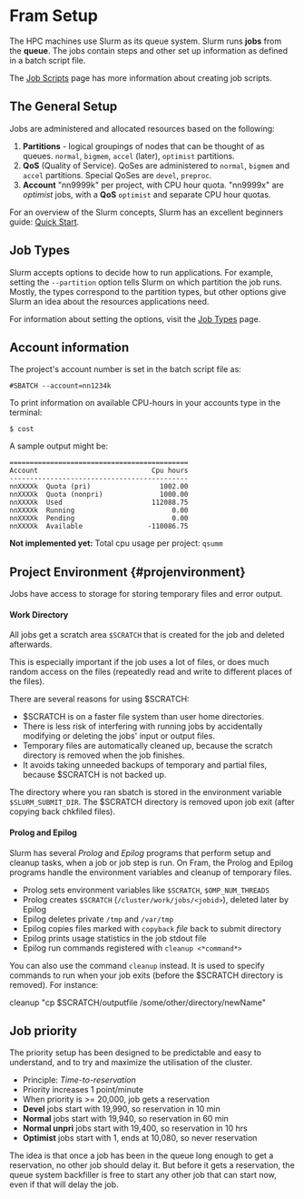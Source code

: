 # Fram Setup

The HPC machines use Slurm as its queue system. Slurm runs **jobs** from the
**queue**. The jobs contain steps and other set up information as defined
in a batch script file.

The [Job Scripts](jobscripts.md) page has more information about creating job scripts.

## The General Setup

Jobs are administered and allocated resources based on the following:
1. **Partitions** - logical groupings of nodes that can be thought of as queues.  `normal`, `bigmem`, `accel` (later), `optimist` partitions.
2. **QoS** (Quality of Service). QoSes are administered to `normal`, `bigmem`
    and `accel` partitions. Special QoSes are `devel`, `preproc`.
3. **Account** "nn9999k" per project, with CPU hour quota. "nn9999x" are *optimist* jobs, with a **QoS** `optimist`
and separate CPU hour quotas.


For an overview of the Slurm concepts, Slurm has an excellent beginners guide: [Quick Start](https://slurm.schedmd.com/quickstart.html).

## Job Types
Slurm accepts options to decide how to run applications. For example, setting the `--partition` option tells Slurm on which partition the job runs.
Mostly, the types correspond to the partition types, but other options give Slurm an idea about the resources applications need.

For information about setting the options, visit the [Job Types](jobtypes.md) page.


## Account information

The project's account number is set in the batch script file as:

    #SBATCH --account=nn1234k

To print information on available CPU-hours in your accounts type in the terminal:

    $ cost

A sample output might be:

    ============================================
    Account                            Cpu hours
    --------------------------------------------
    nnXXXXk  Quota (pri)                 1002.00
    nnXXXXk  Quota (nonpri)              1000.00
    nnXXXXk  Used                      112088.75
    nnXXXXk  Running                        0.00
    nnXXXXk  Pending                        0.00
    nnXXXXk  Available                -110086.75



**Not implemented yet:** Total cpu usage per project: `qsumm`

## Project Environment {#projenvironment}

Jobs have access to storage for storing temporary files and error output.

#### Work Directory

All jobs get a scratch area `$SCRATCH` that is created for the job and deleted
afterwards.

This is especially important if the job uses a lot of files, or does much random access on the files (repeatedly read and write to different places of the files).

There are several reasons for using $SCRATCH:

* $SCRATCH is on a faster file system than user home directories.
* There is less risk of interfering with running jobs by accidentally modifying or deleting the jobs' input or output files.
* Temporary files are automatically cleaned up, because the scratch directory is removed when the job finishes.
* It avoids taking unneeded backups of temporary and partial files, because $SCRATCH is not backed up.

The directory where you ran sbatch is stored in the environment variable `$SLURM_SUBMIT_DIR`.
The $SCRATCH directory is removed upon job exit (after copying back chkfiled files).

#### Prolog and Epilog

Slurm has several *Prolog* and *Epilog* programs that perform setup and cleanup
tasks, when a job or job step is run. On Fram, the Prolog and Epilog programs handle
the environment variables and cleanup of temporary files.

* Prolog sets environment variables like `$SCRATCH`, `$OMP_NUM_THREADS`
* Prolog creates `$SCRATCH` (`/cluster/work/jobs/<jobid>`), deleted later by Epilog
* Epilog deletes private `/tmp` and `/var/tmp`
* Epilog copies files marked with `copyback` *file* back to submit directory
* Epilog prints usage statistics in the job stdout file
* Epilog run commands registered with `cleanup <*command*>`

You can also use the command `cleanup` instead. It is used to specify commands to run when your job exits (before the $SCRATCH directory is removed).
For instance:

cleanup "cp $SCRATCH/outputfile /some/other/directory/newName"

## Job priority

The priority setup has been designed to be predictable and easy to
understand, and to try and maximize the utilisation of the cluster.

-   Principle: *Time-to-reservation*
-   Priority increases 1 point/minute
-   When priority is >= 20,000, job gets a reservation
-   **Devel** jobs start with 19,990, so reservation in 10 min
-   **Normal** jobs start with 19,940, so reservation in 60 min
-   **Normal unpri** jobs start with 19,400, so reservation in 10 hrs
-   **Optimist** jobs start with 1, ends at 10,080, so never reservation

The idea is that once a job has been in the queue long enough to get a
reservation, no other job should delay it. But before it gets a reservation,
the queue system backfiller is free to start any other job that can start now,
even if that will delay the job.
